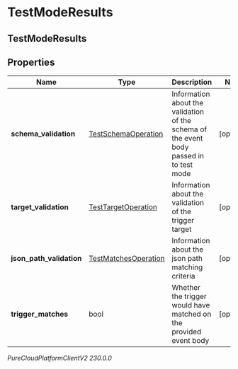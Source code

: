# TestModeResults

## TestModeResults

## Properties

|Name | Type | Description | Notes|
|------------ | ------------- | ------------- | -------------|
| **schema_validation** | [TestSchemaOperation](TestSchemaOperation) | Information about the validation of the schema of the event body passed in to test mode | [optional] |
| **target_validation** | [TestTargetOperation](TestTargetOperation) | Information about the validation of the trigger target | [optional] |
| **json_path_validation** | [TestMatchesOperation](TestMatchesOperation) | Information about the json path matching criteria | [optional] |
| **trigger_matches** | bool | Whether the trigger would have matched on the provided event body | [optional] |



_PureCloudPlatformClientV2 230.0.0_
